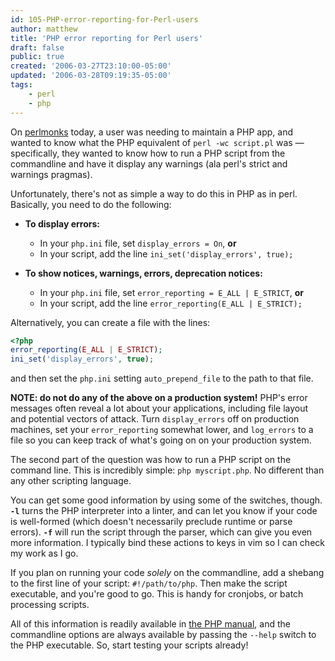 ```yaml
---
id: 105-PHP-error-reporting-for-Perl-users
author: matthew
title: 'PHP error reporting for Perl users'
draft: false
public: true
created: '2006-03-27T23:10:00-05:00'
updated: '2006-03-28T09:19:35-05:00'
tags:
    - perl
    - php
---
```

On [perlmonks](http://www.perlmonks.org) today, a user was needing to maintain a PHP app, and wanted to know what the PHP equivalent of `perl -wc script.pl` was — specifically, they wanted to know how to run a PHP script from the commandline and have it display any warnings (ala perl's strict and warnings pragmas).

Unfortunately, there's not as simple a way to do this in PHP as in perl. Basically, you need to do the following:

- **To display errors:**
  - In your `php.ini` file, set `display_errors = On`, **or**
  - In your script, add the line `ini_set('display_errors', true);`

- **To show notices, warnings, errors, deprecation notices:**
  - In your `php.ini` file, set `error_reporting = E_ALL | E_STRICT`, **or**
  - In your script, add the line `error_reporting(E_ALL | E_STRICT);`

Alternatively, you can create a file with the lines:

```php
<?php
error_reporting(E_ALL | E_STRICT);
ini_set('display_errors', true);
```

and then set the `php.ini` setting `auto_prepend_file` to the path to that file.

**NOTE: do not do any of the above on a production system!** PHP's error messages often reveal a lot about your applications, including file layout and potential vectors of attack. Turn `display_errors` off on production machines, set your `error_reporting` somewhat lower, and `log_errors` to a file so you can keep track of what's going on on your production system.

The second part of the question was how to run a PHP script on the command line. This is incredibly simple: `php myscript.php`. No different than any other scripting language.

You can get some good information by using some of the switches, though. **`-l`** turns the PHP interpreter into a linter, and can let you know if your code is well-formed (which doesn't necessarily preclude runtime or parse errors). **`-f`** will run the script through the parser, which can give you even more information. I typically bind these actions to keys in vim so I can check my work as I go.

If you plan on running your code *solely* on the commandline, add a shebang to the first line of your script: `#!/path/to/php`. Then make the script executable, and you're good to go. This is handy for cronjobs, or batch processing scripts.

All of this information is readily available in [the PHP manual](http://www.php.net/manual), and the commandline options are always available by passing the `--help` switch to the PHP executable. So, start testing your scripts already!
